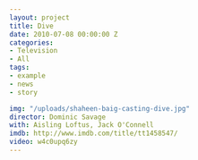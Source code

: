 ```yaml
---
layout: project
title: Dive
date: 2010-07-08 00:00:00 Z
categories:
- Television
- All
tags:
- example
- news
- story

img: "/uploads/shaheen-baig-casting-dive.jpg"
director: Dominic Savage
with: Aisling Loftus, Jack O'Connell
imdb: http://www.imdb.com/title/tt1458547/
video: w4c0upq6zy
---
```


